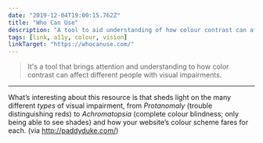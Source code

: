 ```yaml
---
date: "2019-12-04T19:00:15.762Z"
title: "Who Can Use"
description: "A tool to aid understanding of how colour contrast can affect people with differing visual impairments."
tags: [link, a11y, colour, vision]
linkTarget: "https://whocanuse.com/"
---
```

> It's a tool that brings attention and understanding to how color contrast can affect different people with visual impairments.
---
What’s interesting about this resource is that sheds light on the many different _types_ of visual impairment, from 
_Protanomaly_ (trouble distinguishing reds) to _Achromatopsia_ (complete colour blindness; only being able to see shades) and how your website’s colour scheme fares for each. (via http://paddyduke.com/)

